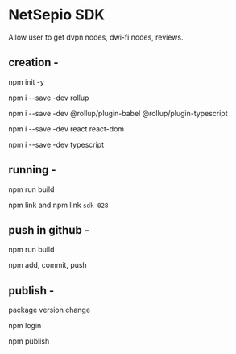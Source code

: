 ﻿# NetSepio SDK
 Allow user to get dvpn nodes, dwi-fi nodes, reviews.

## creation -

npm init -y

npm i --save -dev rollup 

npm i --save -dev @rollup/plugin-babel @rollup/plugin-typescript

npm i --save -dev react react-dom

npm i --save -dev typescript

## running - 

npm run build

npm link and npm link `sdk-028`

## push in github - 

npm run build

npm add, commit, push

## publish - 

package version change

npm login

npm publish
